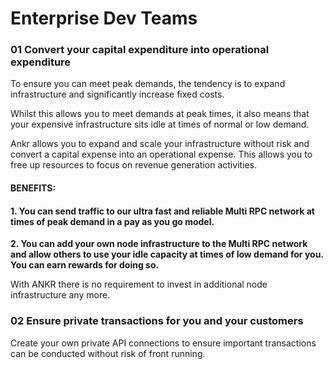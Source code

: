 # Enterprise Dev Teams

### **01 Convert your capital expenditure into operational expenditure**

To ensure you can meet peak demands, the tendency is to expand infrastructure and significantly increase fixed costs.

Whilst this allows you to meet demands at peak times, it also means that your expensive infrastructure sits idle at times of normal or low demand.

Ankr allows you to expand and scale your infrastructure without risk and convert a capital expense into an operational expense. This allows you to free up resources to focus on revenue generation activities.

#### BENEFITS:

#### 1. You can send traffic to our ultra fast and reliable Multi RPC network at times of peak demand in a pay as you go model.&#x20;

**2. You can add your own node infrastructure to the Multi RPC network and allow others to use your idle capacity at times of low demand for you. You can earn rewards for doing so.**

With ANKR there is no requirement to invest in additional node infrastructure any more.

### **02 Ensure private transactions for you and your customers**

Create your own private API connections to ensure important transactions can be conducted without risk of front running.
